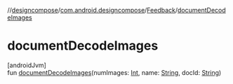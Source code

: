 //[designcompose](../../../index.md)/[com.android.designcompose](../index.md)/[Feedback](index.md)/[documentDecodeImages](document-decode-images.md)

# documentDecodeImages

[androidJvm]\
fun [documentDecodeImages](document-decode-images.md)(numImages: [Int](https://kotlinlang.org/api/latest/jvm/stdlib/kotlin/-int/index.html), name: [String](https://kotlinlang.org/api/latest/jvm/stdlib/kotlin/-string/index.html), docId: [String](https://kotlinlang.org/api/latest/jvm/stdlib/kotlin/-string/index.html))
